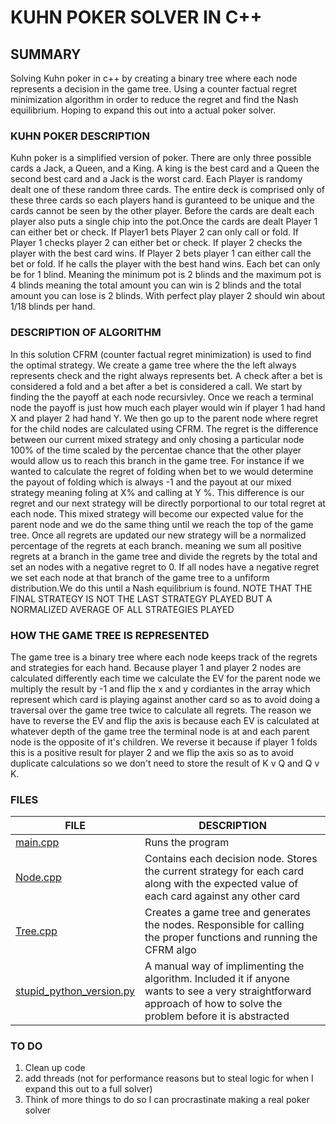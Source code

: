 # KUHN POKER SOLVER IN C++

## SUMMARY
Solving Kuhn poker in c++ by creating a binary tree
where each node represents a decision in the game tree. 
Using a counter factual regret minimization algorithm in
order to reduce the regret and find the Nash equilibrium.
Hoping to expand this out into a actual poker solver.

### KUHN POKER DESCRIPTION
Kuhn poker is a simplified version of poker. There are only three
possible cards a Jack, a Queen, and a King. A king is the best card
and a Queen the second best card and a Jack is the worst card. Each
Player is randomy dealt one of these random three cards. The entire
deck is comprised only of these three cards so each players hand is
guranteed to be unique and the cards cannot be seen by the other player.
Before the cards are dealt each player also puts a single chip into
the pot.Once the cards are dealt Player 1 can either bet or check. 
If Player1 bets Player 2 can only call or fold. If Player 1 checks 
player 2 can either bet or check. If player 2 checks the player with
the best card wins. If Player 2 bets player 1 can either call the bet
or fold. If he calls the player with the best hand wins. Each bet
can only be for 1 blind. Meaning the minimum pot is 2 blinds
and the maximum pot is 4 blinds meaning the total amount you can win
is 2 blinds and the total amount you can lose is 2 blinds. With 
perfect play player 2 should win about 1/18 blinds per hand.

### DESCRIPTION OF ALGORITHM 
In this solution CFRM (counter factual regret minimization) is used
to find the optimal strategy. We create a game tree where the the left
always represents check and the right always represents bet. A check
after a bet is considered a fold and a bet after a bet is considered 
a call. We start by finding the the payoff at each node recursivley. 
Once we reach a terminal node the payoff is just how much each player 
would win if player 1 had hand X and player 2 had hand Y. We then
go up to the parent node where regret for the child nodes are calculated
using CFRM. The regret is the difference between our current mixed
strategy and only chosing a particular node 100% of the time scaled
by the percentae chance that the other player would allow us to reach
this branch in the game tree.
For instance if we wanted to calculate the regret of folding when
bet to we would determine the payout of folding which is always -1
and the payout at our mixed strategy meaning foling at X% and calling 
at Y %. This difference is our regret and our next strategy will be
directly porportional to our total regret at each node. This mixed
strategy will become our expected value for the parent node and 
we do the same thing until we reach the top of the game tree. Once 
all regrets are updated our new strategy will be a normalized percentage
of the regrets at each branch. meaning we sum all positive regrets
at a branch in the game tree and divide the regrets by the total and 
set an nodes with a negative regret to 0. If all nodes have a negative
regret we set each node at that branch of the game tree to a unfiform
distribution.We do this until a Nash equilibrium is found.
NOTE THAT THE FINAL STRATEGY IS NOT THE LAST STRATEGY PLAYED BUT A 
NORMALIZED AVERAGE OF ALL STRATEGIES PLAYED 
### HOW THE GAME TREE IS REPRESENTED
The game tree is a binary tree where each node keeps track of the 
regrets and strategies for each hand. Because player 1 and player 2
nodes are calculated differently each time we calculate the EV for
the parent node we multiply the result by -1 and flip the x and y 
cordiantes in the array which represent which card is playing against
another card so as to avoid doing a traversal over the game tree twice
to calculate all regrets. The reason we have to reverse the EV and flip
the axis is because each EV is calculated at whatever depth of the game
tree the terminal node is at and each parent node is the opposite of it's 
children. We reverse it because if player 1 folds this is a positive 
result for player 2 and we flip the axis so as to avoid duplicate 
calculations so we don't need to store the result of K v Q and Q v K.

### FILES


| FILE                                                                                                                                                                                                                                                                        | DESCRIPTION                                                                                                                                                        |
|-----------------------------------------------------------------------------------------------------------------------------------------------------------------------------------------------------------------------------------------------------------------------------|--------------------------------------------------------------------------------------------------------------------------------------------------------------------|
| [main.cpp](src/main.cpp)                                                                                                                                                                                                                                                        | Runs the program                                                                                                                                                   |
| [Node.cpp](src/Node.cpp)                                                                                                                                                                                                                                                        | Contains each decision node. Stores the current strategy for each card along with the expected value of each card against any other card                         |
| [Tree.cpp](src/Tree.cpp)                                                                                                                                                                                                                                                        | Creates a game tree and generates the nodes. Responsible for calling the proper functions and running the CFRM algo                                                |
| [stupid_python_version.py](src/stupid_python_version.py) | A manual way of implimenting the algorithm. Included it if anyone wants to see a very straightforward approach of how to solve the problem before it is abstracted | 


### TO DO

1. Clean up code 
2. add threads (not for performance reasons but to steal logic for when I expand this out to a full solver) 
3. Think of more things to do so I can procrastinate making a real poker solver
